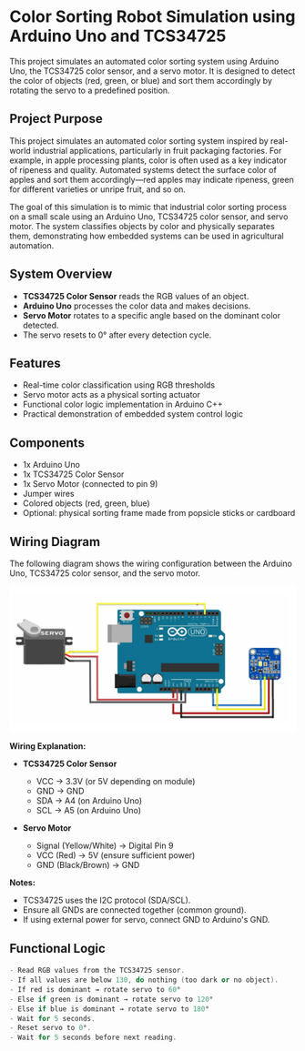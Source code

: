 # Color Sorting Robot Simulation using Arduino Uno and TCS34725

This project simulates an automated color sorting system using Arduino Uno, the TCS34725 color sensor, and a servo motor. It is designed to detect the color of objects (red, green, or blue) and sort them accordingly by rotating the servo to a predefined position.

## Project Purpose

This project simulates an automated color sorting system inspired by real-world industrial applications, particularly in fruit packaging factories. For example, in apple processing plants, color is often used as a key indicator of ripeness and quality. Automated systems detect the surface color of apples and sort them accordingly—red apples may indicate ripeness, green for different varieties or unripe fruit, and so on.

The goal of this simulation is to mimic that industrial color sorting process on a small scale using an Arduino Uno, TCS34725 color sensor, and servo motor. The system classifies objects by color and physically separates them, demonstrating how embedded systems can be used in agricultural automation.

## System Overview

- **TCS34725 Color Sensor** reads the RGB values of an object.
- **Arduino Uno** processes the color data and makes decisions.
- **Servo Motor** rotates to a specific angle based on the dominant color detected.
- The servo resets to 0° after every detection cycle.

## Features

- Real-time color classification using RGB thresholds
- Servo motor acts as a physical sorting actuator
- Functional color logic implementation in Arduino C++
- Practical demonstration of embedded system control logic

## Components

- 1x Arduino Uno
- 1x TCS34725 Color Sensor
- 1x Servo Motor (connected to pin 9)
- Jumper wires
- Colored objects (red, green, blue)
- Optional: physical sorting frame made from popsicle sticks or cardboard

## Wiring Diagram

The following diagram shows the wiring configuration between the Arduino Uno, TCS34725 color sensor, and the servo motor.

![Wiring Diagram](assets/wiring-color.png)

**Wiring Explanation:**

- **TCS34725 Color Sensor**
  - VCC → 3.3V (or 5V depending on module)
  - GND → GND
  - SDA → A4 (on Arduino Uno)
  - SCL → A5 (on Arduino Uno)

- **Servo Motor**
  - Signal (Yellow/White) → Digital Pin 9
  - VCC (Red) → 5V (ensure sufficient power)
  - GND (Black/Brown) → GND

**Notes:**
- TCS34725 uses the I2C protocol (SDA/SCL).
- Ensure all GNDs are connected together (common ground).
- If using external power for servo, connect GND to Arduino's GND.

## Functional Logic

```cpp
- Read RGB values from the TCS34725 sensor.
- If all values are below 130, do nothing (too dark or no object).
- If red is dominant → rotate servo to 60°
- Else if green is dominant → rotate servo to 120°
- Else if blue is dominant → rotate servo to 180°
- Wait for 5 seconds.
- Reset servo to 0°.
- Wait for 5 seconds before next reading.
